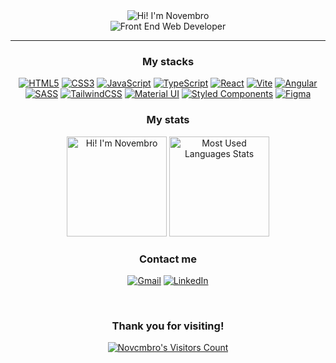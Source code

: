 <div align="center">
  <picture>
    <source srcset="https://readme-typing-svg.demolab.com?font=Lato&weight=700&size=40&duration=1&color=FFFFFF&center=true&vCenter=true&repeat=false&random=false&width=435&height=60&lines=Hi!+I'm+Novembro" media="(prefers-color-scheme: dark)">
    <img src="https://readme-typing-svg.demolab.com?font=Lato&weight=700&size=40&duration=1&color=0a0e12&center=true&vCenter=true&repeat=false&random=false&width=435&height=60&lines=Hi!+I'm+Novembro" alt="Hi! I'm Novembro">
  </picture>
  <br>
  <picture>
    <source srcset="https://readme-typing-svg.demolab.com?font=Lato&weight=700&size=20&duration=1&color=FFFFFF&center=true&vCenter=true&repeat=false&random=false&width=435&height=20&lines=Front+End+Web+Developer" media="(prefers-color-scheme: dark)">
    <img src="https://readme-typing-svg.demolab.com?font=Lato&weight=700&size=20&duration=1&color=0a0e12&center=true&vCenter=true&repeat=false&random=false&width=435&height=20&lines=Front+End+Web+Developer" alt="Front End Web Developer">
  </picture>

  ---
  
  ### My stacks
  [![HTML5](https://img.shields.io/badge/html5-0a0e12.svg?style=for-the-badge&logo=html5&logoColor=c770f0)](#)
  [![CSS3](https://img.shields.io/badge/css3-0a0e12.svg?style=for-the-badge&logo=css3&logoColor=c770f0)](#)
  [![JavaScript](https://img.shields.io/badge/javascript-0a0e12.svg?style=for-the-badge&logo=javascript&logoColor=c770f0)](#)
  [![TypeScript](https://img.shields.io/badge/typescript-0a0e12.svg?style=for-the-badge&logo=typescript&logoColor=c770f0)](#)
  [![React](https://img.shields.io/badge/react-0a0e12.svg?style=for-the-badge&logo=react&logoColor=c770f0)](#)
  [![Vite](https://img.shields.io/badge/vite-0a0e12.svg?style=for-the-badge&logo=vite&logoColor=c770f0)](#)
  [![Angular](https://img.shields.io/badge/angular-0a0e12.svg?style=for-the-badge&logo=angular&logoColor=c770f0)](#)
  [![SASS](https://img.shields.io/badge/sass-0a0e12.svg?style=for-the-badge&logo=sass&logoColor=c770f0)](#)
  [![TailwindCSS](https://img.shields.io/badge/tailwind_css-0a0e12.svg?style=for-the-badge&logo=tailwind-css&logoColor=c770f0)](#)
  [![Material UI](https://img.shields.io/badge/material_ui-0a0e12.svg?style=for-the-badge&logo=mui&logoColor=c770f0)](#)
  [![Styled Components](https://img.shields.io/badge/styled_components-0a0e12.svg?style=for-the-badge&logo=styled-components&logoColor=c770f0)](#)
  [![Figma](https://img.shields.io/badge/figma-0a0e12.svg?style=for-the-badge&logo=figma&logoColor=c770f0)](#)

  ### My stats
  <picture>
    <source srcset="https://github-readme-streak-stats.herokuapp.com?user=novcmbro&theme=modern-lilac2&date_format=j%20M%5B%20Y%5D" media="(prefers-color-scheme: dark)">
    <img src="https://github-readme-streak-stats.herokuapp.com?user=novcmbro&theme=modern-lilac2&date_format=j%20M%5B%20Y%5D" alt="Hi! I'm Novembro" alt="Streak Stats" height="160px">
  </picture>
  <picture>
    <source srcset="https://github-readme-stats.vercel.app/api/top-langs/?username=novcmbro&layout=compact&title_color=c770f0&text_color=ffffff&bg_color=0a0e12&border_color=1C1E26" media="(prefers-color-scheme: dark)">
    <img src="https://github-readme-stats.vercel.app/api/top-langs/?username=novcmbro&layout=compact&title_color=c770f0&text_color=ffffff&bg_color=0a0e12&border_color=1C1E26" alt="Most Used Languages Stats" alt="Streak Stats" height="160px">
  </picture>
  
  ### Contact me
  [![Gmail](https://img.shields.io/badge/gmail-c770f0.svg?style=for-the-badge&logo=gmail&logoColor=ffffff)](mailto:novcmbro@gmail.com)
  [![LinkedIn](https://img.shields.io/badge/linkedin-c770f0.svg?style=for-the-badge&logo=linkedin&logoColor=ffffff)](https://www.linkedin.com/in/novcmbro/)

  <br>

  ### Thank you for visiting!
  [![Novcmbro's Visitors Count](https://visit-counter.vercel.app/counter.png?page=https%3A%2F%2Fgithub.com%2Fnovcmbro%2F&s=40&c=c770f0&bg=00000000&no=1&ff=digi&tb=Visitors%3A+&ta=)](#)
</div>
